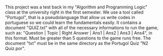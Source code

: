 This project was a test back in my "Algorithm and Programming Logic" class at the university right in the first semester.
We use a tool called "Portugol", that is a pseudolanguage that allow us write codes in portuguese so we could learn the fundamentals easily.
It contains a document "QUIZ.txt" with all of the necessary informations to run the game, such as: "Question | Topic | Right Answer | Ans1 | Ans2 | Ans3 | Ans4", in this format.
Must be greater than 5 questions to the game runs free. The document "txt" must be in the same directory as the Portugol Quiz "N2 Quiz.por".
